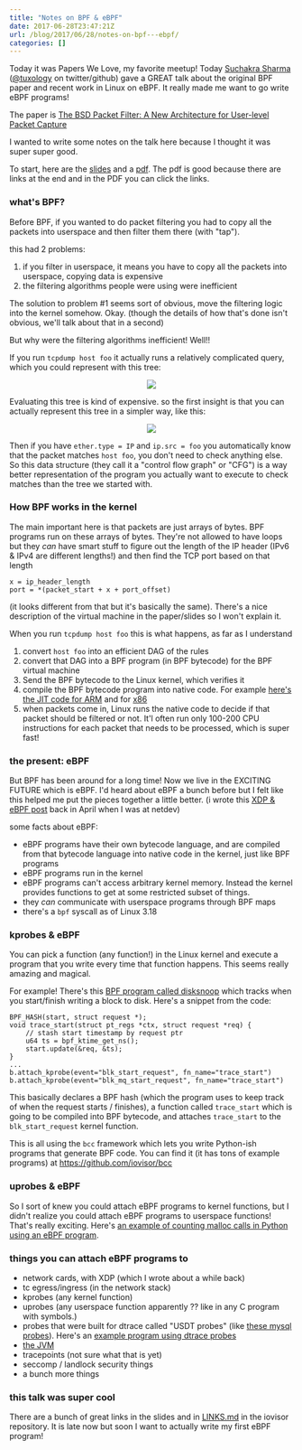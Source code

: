 ```yaml
---
title: "Notes on BPF & eBPF"
date: 2017-06-28T23:47:21Z
url: /blog/2017/06/28/notes-on-bpf---ebpf/
categories: []
---
```


Today it was Papers We Love, my favorite meetup! Today [Suchakra Sharma](http://suchakra.in/) ([@tuxology](https://twitter.com/tuxology) on twitter/github)
gave a GREAT talk about the original BPF paper and recent work in Linux on
eBPF. It really made me want to go write eBPF programs!

The paper is [The BSD Packet Filter: A New Architecture for User-level Packet Capture](http://www.vodun.org/papers/net-papers/van_jacobson_the_bpf_packet_filter.pdf)

I wanted to write some notes on the talk here because I thought it was super
super good.

To start, here are the
[slides](https://speakerdeck.com/tuxology/the-bsd-packet-filter) and a
[pdf](http://step.polymtl.ca/~suchakra/PWL-Jun28-MTL.pdf). The pdf is good
because there are links at the end and in the PDF you can click the links.

<script async class="speakerdeck-embed" data-id="130bc7df16db4556a55105af45cdf3ba" data-ratio="1.33333333333333" src="//speakerdeck.com/assets/embed.js"></script>

### what's BPF?

Before BPF, if you wanted to do packet filtering you had to copy all the
packets into userspace and then filter them there (with "tap").

this had 2 problems:

1. if you filter in userspace, it means you have to copy all the packets into userspace, copying data is expensive
2. the filtering algorithms people were using were inefficient

The solution to problem #1 seems sort of obvious, move the filtering logic into
the kernel somehow. Okay. (though the details of how that's done isn't obvious,
we'll talk about that in a second)

But why were the filtering algorithms inefficient! Well!!

If you run `tcpdump host foo` it actually runs a relatively complicated query,
which you could represent with this tree:

<div align="center">
<img src="/images/bpf-1.png">
</div>

Evaluating this tree is kind of expensive. so the first insight is that you can
actually represent this tree in a simpler way, like this:

<div align="center">
<img src="/images/bpf-2.png">
</div>

Then if you have `ether.type = IP` and `ip.src = foo` you automatically know
that the packet matches `host foo`, you don't need to check anything else. So
this data structure (they call it a "control flow graph" or "CFG") is a way
better representation of the program you actually want to execute to check
matches than the tree we started with.

### How BPF works in the kernel

The main important here is that packets are just arrays of bytes. BPF programs
run on these arrays of bytes. They're not allowed to have loops but they *can*
have smart stuff to figure out the length of the IP header (IPv6 & IPv4 are
different lengths!) and then find the TCP port based on that length
```
x = ip_header_length
port = *(packet_start + x + port_offset) 
```

(it looks different from that but it's basically the same). There's a nice
description of the virtual machine in the paper/slides so I won't explain it.

When you run `tcpdump host foo` this is what happens, as far as I understand

1. convert `host foo` into an efficient DAG of the rules
2. convert that DAG into a BPF program (in BPF bytecode) for the BPF virtual machine
2. Send the BPF bytecode to the Linux kernel, which verifies it
3. compile the BPF bytecode program into native code. For example [here's the JIT code for ARM](https://github.com/torvalds/linux/blob/v4.10/arch/arm/net/bpf_jit_32.c#L512) and for [x86](https://github.com/torvalds/linux/blob/v3.18/arch/x86/net/bpf_jit_comp.c#L189)
4. when packets come in, Linux runs the native code to decide if that packet should be filtered or not. It'l often run only 100-200 CPU instructions for each packet that needs to be processed, which is super fast!

### the present: eBPF

But BPF has been around for a long time! Now we live in the EXCITING FUTURE
which is eBPF. I'd heard about eBPF a bunch before but I felt like this helped
me put the pieces together a little better. (i wrote this [XDP & eBPF post](https://jvns.ca/blog/2017/04/07/xdp-bpf-tutorial/) back in April when I was at netdev)

some facts about eBPF:

* eBPF programs have their own bytecode language, and are compiled from that
  bytecode language into native code in the kernel, just like BPF programs
* eBPF programs run in the kernel
* eBPF programs can't access arbitrary kernel memory. Instead the kernel
  provides functions to get at some restricted subset of things.
* they *can* communicate with userspace programs through BPF maps
* there's a `bpf` syscall as of Linux 3.18


### kprobes & eBPF

You can pick a function (any function!) in the Linux kernel and execute a
program that you write every time that function happens. This seems really
amazing and magical.

For example! There's this [BPF program called disksnoop](https://github.com/iovisor/bcc/blob/0c8c179fc1283600887efa46fe428022efc4151b/examples/tracing/disksnoop.py) which tracks when you start/finish writing a block to disk.
Here's a snippet from the code:

```
BPF_HASH(start, struct request *);
void trace_start(struct pt_regs *ctx, struct request *req) {
	// stash start timestamp by request ptr
	u64 ts = bpf_ktime_get_ns();
	start.update(&req, &ts);
}
...
b.attach_kprobe(event="blk_start_request", fn_name="trace_start")
b.attach_kprobe(event="blk_mq_start_request", fn_name="trace_start")
```

This basically declares a BPF hash (which the program uses to keep track of
when the request starts / finishes), a
function called `trace_start` which is going to be compiled into BPF bytecode,
and attaches `trace_start` to the `blk_start_request` kernel function.

This is all using the `bcc` framework which lets you write Python-ish programs
that generate BPF code. You can find it (it has tons of example programs) at
https://github.com/iovisor/bcc

### uprobes & eBPF

So I sort of knew you could attach eBPF programs to kernel functions, but I
didn't realize you could attach eBPF programs to userspace functions! That's
really exciting. Here's
[an example of counting malloc calls in Python using an eBPF program](https://github.com/iovisor/bcc/blob/00f662dbea87a071714913e5c7382687fef6a508/tests/lua/test_uprobes.lua).

### things you can attach eBPF programs to

* network cards, with XDP (which I wrote about a while back)
* tc egress/ingress (in the network stack)
* kprobes (any kernel function)
* uprobes (any userspace function apparently ?? like in any C program with
  symbols.)
* probes that were built for dtrace called "USDT probes" (like [these mysql probes](https://dev.mysql.com/doc/refman/5.7/en/dba-dtrace-ref-query.html)).
  Here's an [example program using dtrace probes](https://github.com/iovisor/bcc/blob/master/examples/tracing/mysqld_query.py)
* [the JVM](http://blogs.microsoft.co.il/sasha/2016/03/31/probing-the-jvm-with-bpfbcc/)
* tracepoints (not sure what that is yet)
* seccomp / landlock security things
* a bunch more things


### this talk was super cool

There are a bunch of great links in the slides and in
[LINKS.md](https://github.com/iovisor/bcc/blob/master/LINKS.md) in the iovisor
repository. It is late now but soon I want to actually write my first eBPF
program!
